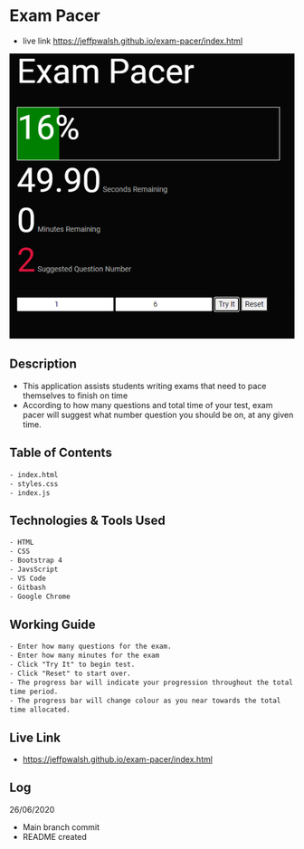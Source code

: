 # Exam Pacer
 - live link https://jeffpwalsh.github.io/exam-pacer/index.html
 
 
 ![EXAM PACER RENDER](/render.PNG)
 
 
 ## Description
 - This application assists students writing exams that need to pace themselves to finish on time
 - According to how many questions and total time of your test, exam pacer will suggest what number question you should be on, at any given time.
 
## Table of Contents
``` 
- index.html
- styles.css
- index.js
```
    
## Technologies & Tools Used

``` 
- HTML
- CSS
- Bootstrap 4
- JavsScript
- VS Code
- Gitbash
- Google Chrome
```
    
## Working Guide
  
 ``` 
- Enter how many questions for the exam.
- Enter how many minutes for the exam
- Click "Try It" to begin test.
- Click "Reset" to start over.
- The progress bar will indicate your progression throughout the total time period.
- The progress bar will change colour as you near towards the total time allocated.

```
     
## Live Link

- https://jeffpwalsh.github.io/exam-pacer/index.html
  
 ## Log
 26/06/2020
 
- Main branch commit
- README created




  
 
 
  
 
 

